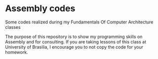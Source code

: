 # Assembly codes

Some codes realized during my Fundamentals Of Computer Architecture classes

The purpose of this repository is to show my programming skills on Assembly and for consulting. If you are taking lessons of this class at University of Brasilia, I encourage you to not copy the code for your homework.
